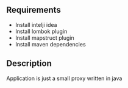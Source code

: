 ## Requirements
* Install intelji idea
* Install lombok plugin
* Install mapstruct plugin
* Install maven dependencies

## Description

Application is just a small proxy written in java